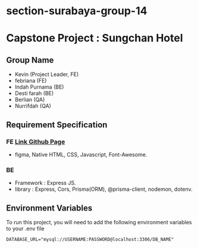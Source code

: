 # section-surabaya-group-14
# Capstone Project : Sungchan Hotel
## Group Name
- Kevin (Project Leader, FE)
- febriana (FE)
- Indah Purnama (BE)
- Desti farah (BE)
- Berlian (QA)
- Nurrifdah (QA)

## Requirement Specification
### FE [Link Github Page](https://kampus-merdeka-software-engineering.github.io/FE-2-section-surabaya-group-14/)

- figma, Native HTML, CSS, Javascript, Font-Awesome.
### BE
- Framework : Express JS.
- library : Express, Cors, Prisma(ORM), @prisma-client, nodemon, dotenv.

## Environment Variables
To run this project, you will need to add the following environment variables to your .env file

`DATABASE_URL="mysql://USERNAME:PASSWORD@localhost:3306/DB_NAME"` 


